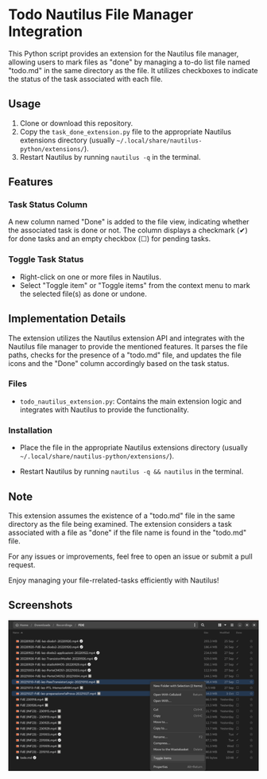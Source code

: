 # Todo Nautilus File Manager Integration

This Python script provides an extension for the Nautilus file manager, allowing users to mark files as "done" by managing a to-do list file named "todo.md" in the same directory as the file. It utilizes checkboxes to indicate the status of the task associated with each file.

## Usage

1. Clone or download this repository.
2. Copy the `task_done_extension.py` file to the appropriate Nautilus extensions directory (usually `~/.local/share/nautilus-python/extensions/`).
3. Restart Nautilus by running `nautilus -q` in the terminal.

## Features

### Task Status Column

A new column named "Done" is added to the file view, indicating whether the associated task is done or not. The column displays a checkmark (✔) for done tasks and an empty checkbox (☐) for pending tasks.

### Toggle Task Status

- Right-click on one or more files in Nautilus.
- Select "Toggle item" or "Toggle items" from the context menu to mark the selected file(s) as done or undone.

## Implementation Details

The extension utilizes the Nautilus extension API and integrates with the Nautilus file manager to provide the mentioned features. It parses the file paths, checks for the presence of a "todo.md" file, and updates the file icons and the "Done" column accordingly based on the task status.

### Files

- `todo_nautilus_extension.py`: Contains the main extension logic and integrates with Nautilus to provide the functionality.
  
### Installation
- Place the file in the appropriate Nautilus extensions directory (usually `~/.local/share/nautilus-python/extensions/`).

- Restart Nautilus by running `nautilus -q && nautilus` in the terminal.


## Note

This extension assumes the existence of a "todo.md" file in the same directory as the file being examined. The extension considers a task associated with a file as "done" if the file name is found in the "todo.md" file.

For any issues or improvements, feel free to open an issue or submit a pull request.

Enjoy managing your file-rrelated-tasks efficiently with Nautilus!

## Screenshots
![Nautilus Extension](src/Screenshot.png)
